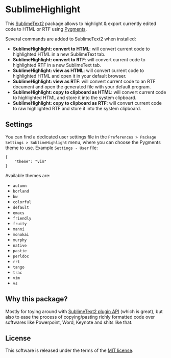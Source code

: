 SublimeHighlight
================

This [SublimeText2](http://www.sublimetext.com/2) package allows to highlight &
export currently edited code to HTML or RTF using [Pygments](http://pygments.org/).

Several commands are added to SublimeText2 when installed:

- **SublimeHighlight: convert to HTML**: will convert current code to
  highlighted HTML in a new SublimeText tab.
- **SublimeHighlight: convert to RTF**: will convert current code to
  highlighted RTF in a new SublimeText tab.
- **SublimeHighlight: view as HTML**: will convert current code to highlighted
  HTML and open it in your default browser.
- **SublimeHighlight: view as RTF**: will convert current code to an RTF
  document and open the generated file with your default program.
- **SublimeHighlight: copy to clipboard as HTML**: will convert current code to
  highlighted HTML and store it into the system clipboard.
- **SublimeHighlight: copy to clipboard as RTF**: will convert current code to
  raw highlighted RTF and store it into the system clipboard.

Settings
--------

You can find a dedicated user settings file in the `Preferences > Package
Settings > SublimeHighlight` menu, where you can choose the Pygments theme to
use. Example `Settings - User` file:

    {
        "theme": "vim"
    }

Available themes are:

- `autumn`
- `borland`
- `bw`
- `colorful`
- `default`
- `emacs`
- `friendly`
- `fruity`
- `manni`
- `monokai`
- `murphy`
- `native`
- `pastie`
- `perldoc`
- `rrt`
- `tango`
- `trac`
- `vim`
- `vs`

Why this package?
-----------------

Mostly for toying around with [SublimeText2 plugin API](http://www.sublimetext.com/docs/2/api_reference.html)
(which is great), but also to ease the process of copying/pasting richly
formatted code over softwares like Powerpoint, Word, Keynote and shits like
that.

License
-------

This software is released under the terms of the [MIT license](http://en.wikipedia.org/wiki/MIT_License).
